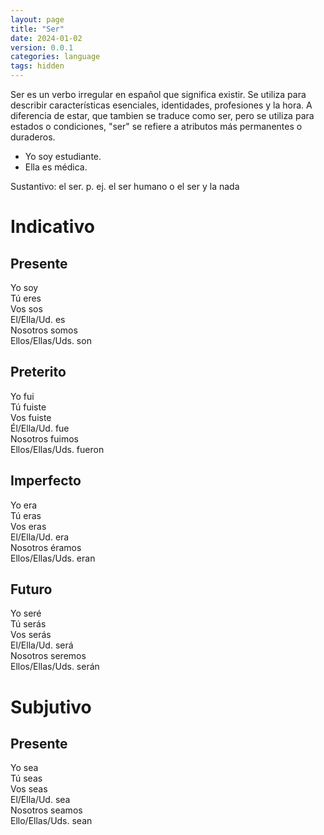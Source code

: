 ```yaml
---
layout: page
title: "Ser"
date: 2024-01-02
version: 0.0.1
categories: language
tags: hidden
---
```


Ser es un verbo irregular en español que significa existir. Se utiliza para describir características esenciales, identidades, profesiones y la hora. A diferencia de estar, que tambien se traduce como ser, pero se utiliza para estados o condiciones, "ser" se refiere a atributos más permanentes o duraderos.

- Yo soy estudiante.
- Ella es médica.

Sustantivo: el ser. p. ej. el ser humano o el ser y la nada

# Indicativo

## Presente

Yo soy  
Tú eres  
Vos sos  
El/Ella/Ud. es  
Nosotros somos  
Ellos/Ellas/Uds. son

## Preterito

Yo fui  
Tú fuiste  
Vos fuiste  
Él/Ella/Ud. fue  
Nosotros fuimos  
Ellos/Ellas/Uds. fueron

## Imperfecto

Yo era  
Tú eras  
Vos eras  
El/Ella/Ud. era  
Nosotros éramos  
Ellos/Ellas/Uds. eran

## Futuro

Yo seré  
Tú serás  
Vos serás  
El/Ella/Ud. será  
Nosotros seremos  
Ellos/Ellas/Uds. serán

# Subjutivo

## Presente

Yo sea  
Tú seas  
Vos seas  
El/Ella/Ud. sea  
Nosotros seamos  
Ello/Ellas/Uds. sean
